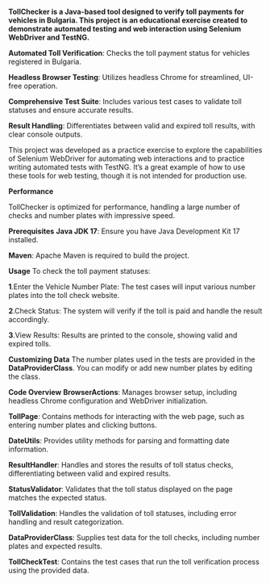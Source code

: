 **TollChecker is a Java-based tool designed to verify toll payments for vehicles in Bulgaria. 
This project is an educational exercise created to demonstrate automated testing and web interaction using Selenium WebDriver and TestNG.**

**Automated Toll Verification**: Checks the toll payment status for vehicles registered in Bulgaria.

**Headless Browser Testing**: Utilizes headless Chrome for streamlined, UI-free operation.

**Comprehensive Test Suite**: Includes various test cases to validate toll statuses and ensure accurate results.

**Result Handling**: Differentiates between valid and expired toll results, with clear console outputs.

This project was developed as a practice exercise to explore the capabilities of Selenium WebDriver for automating web interactions and to practice writing automated tests with TestNG.
It’s a great example of how to use these tools for web testing, though it is not intended for production use.

**Performance**

TollChecker is optimized for performance, handling a large number of checks and number plates with impressive speed.

**Prerequisites**
**Java JDK 17**: Ensure you have Java Development Kit 17 installed.

**Maven**: Apache Maven is required to build the project.

**Usage**
To check the toll payment statuses:

**1**.Enter the Vehicle Number Plate: The test cases will input various number plates into the toll check website.

**2**.Check Status: The system will verify if the toll is paid and handle the result accordingly.

**3**.View Results: Results are printed to the console, showing valid and expired tolls.

**Customizing Data**
The number plates used in the tests are provided in the **DataProviderClass**. You can modify or add new number plates by editing the class.


**Code Overview**
**BrowserActions**: Manages browser setup, including headless Chrome configuration and WebDriver initialization.

**TollPage**: Contains methods for interacting with the web page, such as entering number plates and clicking buttons.

**DateUtils**: Provides utility methods for parsing and formatting date information.

**ResultHandler**: Handles and stores the results of toll status checks, differentiating between valid and expired results.

**StatusValidator**: Validates that the toll status displayed on the page matches the expected status.

**TollValidation**: Handles the validation of toll statuses, including error handling and result categorization.

**DataProviderClass**: Supplies test data for the toll checks, including number plates and expected results.

**TollCheckTest**: Contains the test cases that run the toll verification process using the provided data.
